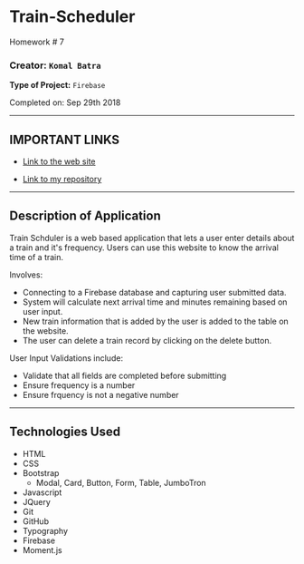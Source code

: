 # Train-Scheduler
Homework # 7

### **Creator:** `Komal Batra`
**Type of Project:** `Firebase`

Completed on: Sep 29th 2018

- - -
## IMPORTANT LINKS

* [Link to the web site](https://komalbatra.github.io/Train-Scheduler)

* [Link to my repository](https://komalbatra.github.io/Train-Scheduler)
- - - 

## Description of Application
Train Schduler is a web based application that lets a user enter details about a train and it's frequency. Users can use this website to know the arrival time of a train. 

Involves:
* Connecting to a Firebase database and capturing user submitted data.
* System will calculate next arrival time and minutes remaining based on user input. 
* New train information that is added by the user is added to the table on the website. 
* The user can delete a train record by clicking on the delete button. 

User Input Validations include:
- Validate that all fields are completed before submitting
- Ensure frequency is a number
- Ensure frquency is not a negative number

- - -
## Technologies Used
- HTML
- CSS
- Bootstrap
    - Modal, Card, Button, Form, Table, JumboTron
- Javascript
- JQuery
- Git
- GitHub
- Typography
- Firebase
- Moment.js
